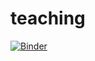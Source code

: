 # teaching
[![Binder](https://mybinder.org/badge_logo.svg)](https://mybinder.org/v2/gh/lauraazzimonti/teaching.git/master)
